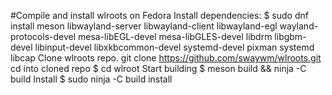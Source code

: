 #Compile and install wlroots on Fedora
Install dependencies:
$ sudo dnf install meson libwayland-server libwayland-client libwayland-egl wayland-protocols-devel mesa-libEGL-devel mesa-libGLES-devel libdrm libgbm-devel libinput-devel libxkbcommon-devel systemd-devel pixman systemd libcap
Clone wlroots repo.
git clone https://github.com/swaywm/wlroots.git
cd into cloned repo
$ cd wlroot
Start building
$ meson build && ninja -C build 
Install 
$ sudo ninja -C build install
